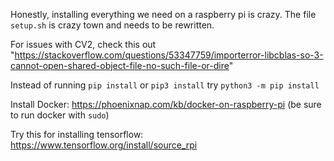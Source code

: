 Honestly, installing everything we need on a raspberry pi is crazy. The file `setup.sh` is crazy town and needs to be rewritten.

For issues with CV2, check this out "https://stackoverflow.com/questions/53347759/importerror-libcblas-so-3-cannot-open-shared-object-file-no-such-file-or-dire"

Instead of running `pip install` or `pip3 install` try `python3 -m pip install`

Install Docker: https://phoenixnap.com/kb/docker-on-raspberry-pi (be sure to run docker with `sudo`)

Try this for installing tensorflow: https://www.tensorflow.org/install/source_rpi

